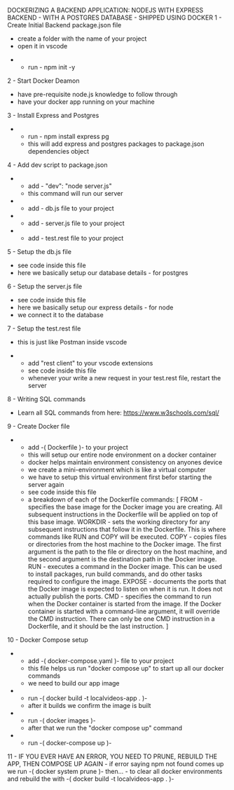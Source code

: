 DOCKERIZING A BACKEND APPLICATION: NODEJS WITH EXPRESS BACKEND - WITH A POSTGRES DATABASE - SHIPPED USING DOCKER
1 - Create Initial Backend package.json file

- create a folder with the name of your project
- open it in vscode

* - run - npm init -y

2 - Start Docker Deamon

- have pre-requisite node.js knowledge to follow through
- have your docker app running on your machine

3 - Install Express and Postgres

- - run - npm install express pg
  - this will add express and postgres packages to package.json dependencies object

4 - Add dev script to package.json

- - add - "dev": "node server.js"
  - this command will run our server
- - add - db.js file to your project
- - add - server.js file to your project
- - add - test.rest file to your project

5 - Setup the db.js file

- see code inside this file
- here we basically setup our database details - for postgres

6 - Setup the server.js file

- see code inside this file
- here we basically setup our express details - for node
- we connect it to the database

7 - Setup the test.rest file

- this is just like Postman inside vscode

* - add "rest client" to your vscode extensions
  - see code inside this file
  - whenever your write a new request in your test.rest file, restart the server

8 - Writing SQL commands

- Learn all SQL commands from here: https://www.w3schools.com/sql/

9 - Create Docker file

- - add -( Dockerfile )- to your project
  - this will setup our entire node environment on a docker container
  - docker helps maintain environment consistency on anyones device
  - we create a mini-environment which is like a virtual computer
  - we have to setup this virtual environment first befor starting the server again
  - see code inside this file
  - a breakdown of each of the Dockerfile commands: [
    FROM - specifies the base image for the Docker image you are creating. All subsequent instructions in the Dockerfile will be applied on top of this base image.
    WORKDIR - sets the working directory for any subsequent instructions that follow it in the Dockerfile. This is where commands like RUN and COPY will be executed.
    COPY - copies files or directories from the host machine to the Docker image. The first argument is the path to the file or directory on the host machine, and the second argument is the destination path in the Docker image.
    RUN - executes a command in the Docker image. This can be used to install packages, run build commands, and do other tasks required to configure the image.
    EXPOSE - documents the ports that the Docker image is expected to listen on when it is run. It does not actually publish the ports.
    CMD - specifies the command to run when the Docker container is started from the image. If the Docker container is started with a command-line argument, it will override the CMD instruction. There can only be one CMD instruction in a Dockerfile, and it should be the last instruction.
    ]

10 - Docker Compose setup

- - add -( docker-compose.yaml )- file to your project
  - this file helps us run "docker compose up" to start up all our docker commands
  - we need to build our app image
- - run -( docker build -t localvideos-app . )-
  - after it builds we confirm the image is built
- - run -( docker images )-
  - after that we run the "docker compose up" command
- - run -( docker-compose up )-

11 - IF YOU EVER HAVE AN ERROR, YOU NEED TO PRUNE, REBUILD THE APP, THEN COMPOSE UP AGAIN - if error saying npm not found comes up we run -( docker system prune )- then... - to clear all docker environments and rebuild the with -( docker build -t localvideos-app . )-
